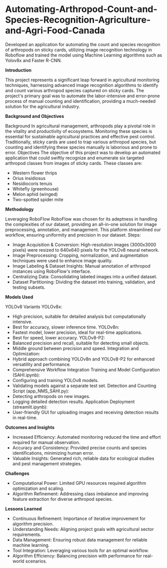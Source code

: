 # Automating-Arthropod-Count-and-Species-Recognition-Agriculture-and-Agri-Food-Canada
Developed an application for automating the count and species recognition of arthropods on sticky cards, utilizing image recognition technology in Roboflow and trained the model using Machine Learning algorithms such as Yolov8x and Faster R-CNN.

**Introduction**

This project represents a significant leap forward in agricultural monitoring techniques, harnessing advanced image recognition algorithms to identify and count various arthropod species captured on sticky cards. The project's primary goal was to automate the labor-intensive and error-prone process of manual counting and identification, providing a much-needed solution for the agricultural industry.

**Background and Objectives**

Background
In agricultural management, arthropods play a pivotal role in the vitality and productivity of ecosystems. Monitoring these species is essential for sustainable agricultural practices and effective pest control. Traditionally, sticky cards are used to trap various arthropod species, but counting and identifying these species manually is laborious and prone to error.
Objectives
The objective of this project was to develop an automated application that could swiftly recognize and enumerate six targeted arthropod classes from images of sticky cards. These classes are:
- Western flower thrips
- Orius insidiosus
- Nesidiocoris tenuis
- Whitefly (greenhouse)
- Melon aphid (winged)
- Two-spotted spider mite

**Methodology**

Leveraging RoboFlow
RoboFlow was chosen for its adeptness in handling the complexities of our dataset, providing an all-in-one solution for image preprocessing, annotation, and management. This platform streamlined our workflow, ensuring uniformity and precision in our dataset.
Steps:
- Image Acquisition & Conversion: High-resolution images (3000x3000 pixels) were resized to 640x640 pixels for the YOLOv8 neural network.
- Image Preprocessing: Cropping, normalization, and augmentation techniques were used to enhance image quality.
- Image Labeling & Dataset Insights: Manual annotation of arthropod instances using RoboFlow's interface.
- Centralizing Data: Consolidating labeled images into a unified dataset.
- Dataset Partitioning: Dividing the dataset into training, validation, and testing subsets.

**Models Used**

YOLOv8 Variants
YOLOv8x:
- High precision, suitable for detailed analysis but computationally intensive.
- Best for accuracy, slower inference time.
YOLOv8n:
- Fastest model, lower precision, ideal for real-time applications.
- Best for speed, lower accuracy.
YOLOv8-P2:
- Balanced precision and recall, suitable for detecting small objects.
- Middle ground between precision and speed.
Integration and Optimization:
- Hybrid approach combining YOLOv8n and YOLOv8-P2 for enhanced versatility and performance.
- Comprehensive Workflow Integration
Training and Model Configuration (SAHI.ipynb):
- Configuring and training YOLOv8 models.
- Validating models against a separate test set.
Detection and Counting Script (app_NMS_SAHI.py):
- Detecting arthropods on new images.
- Logging detailed detection results.
Application Deployment (streamlit.ipynb):
- User-friendly GUI for uploading images and receiving detection results in real-time.

**Outcomes and Insights**
- Increased Efficiency: Automated monitoring reduced the time and effort required for manual observation.
- Accuracy and Consistency: Provided precise counts and species identifications, minimizing human error.
- Valuable Insights: Generated rich, reliable data for ecological studies and pest management strategies.

**Challenges**

- Computational Power: Limited GPU resources required algorithm optimization and scaling.
- Algorithm Refinement: Addressing class imbalance and improving feature extraction for diverse arthropod species.

**Lessons Learned**
- Continuous Refinement: Importance of iterative improvement for algorithm precision.
- Understanding Needs: Aligning project goals with agricultural sector requirements.
- Data Management: Ensuring robust data management for reliable machine learning.
- Tool Integration: Leveraging various tools for an optimal workflow.
- Algorithm Efficiency: Balancing precision with performance for real-world scenarios.
